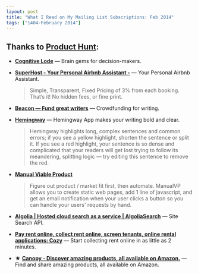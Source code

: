 ```yaml
---
layout: post
title: "What I Read on My Mailing List Subscriptions: Feb 2014"
tags: ["1404-February 2014"]
---
```


## Thanks to [Product Hunt](http://producthunt.co/):

* **[Cognitive Lode](http://coglode.com/)** — Brain gems for decision-makers.

* **[SuperHost - Your Personal Airbnb Assistant -](http://www.booksuperhost.com/)** — Your Personal Airbnb Assistant.

    > Simple, Transparent, Fixed Pricing of 3% from each booking. That’s it! No hidden fees, or fine print.

* **[Beacon — Fund great writers](http://www.beaconreader.com/)** — Crowdfunding for writing.

* **[Hemingway](http://www.hemingwayapp.com/)** — Hemingway App makes your writing bold and clear.

    > Hemingway highlights long, complex sentences and common errors; if you see a yellow highlight, shorten the sentence or split it. If you see a red highlight, your sentence is so dense and complicated that your readers will get lost trying to follow its meandering, splitting logic — try editing this sentence to remove the red.

* **[Manual Viable Product](https://manualviableproduct.com/)**

    > Figure out product / market fit first, then automate. ManualVP allows you to create static web pages, add 1 line of javascript, and get an email notification when your user clicks a button so you can handle your users' requests by hand.

* **[Algolia | Hosted cloud search as a service | AlgoliaSearch](http://www.algolia.com/)** — Site Search API.

* **[Pay rent online, collect rent online, screen tenants, online rental applications: Cozy](https://www.cozy.co/)** — Start collecting rent online in as little as 2 minutes.

* ★ **[Canopy - Discover amazing products, all available on Amazon.](http://canopy.co/)** — Find and share amazing products, all available on Amazon.
